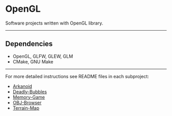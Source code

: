 # OpenGL
Software projects written with OpenGL library.

----

## Dependencies
+ OpenGL, GLFW, GLEW, GLM
+ CMake, GNU Make

----

For more detailed instructions see README files in each subproject:
* [Arkanoid](Arkanoid/README.md)
* [Deadly-Bubbles](Deadly-Bubbles/README.md)
* [Memory-Game](Memory-Game/README.md)
* [OBJ-Browser](OBJ-Browser/README.md)
* [Terrain-Map](Terrain-Map/README.md)
